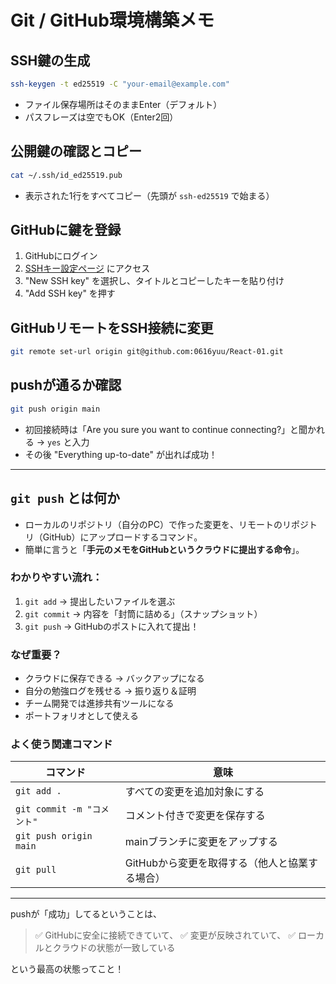 # Git / GitHub環境構築メモ

## SSH鍵の生成
```bash
ssh-keygen -t ed25519 -C "your-email@example.com"
```
- ファイル保存場所はそのままEnter（デフォルト）
- パスフレーズは空でもOK（Enter2回）

## 公開鍵の確認とコピー
```bash
cat ~/.ssh/id_ed25519.pub
```
- 表示された1行をすべてコピー（先頭が `ssh-ed25519` で始まる）

## GitHubに鍵を登録
1. GitHubにログイン
2. [SSHキー設定ページ](https://github.com/settings/keys) にアクセス
3. "New SSH key" を選択し、タイトルとコピーしたキーを貼り付け
4. "Add SSH key" を押す

## GitHubリモートをSSH接続に変更
```bash
git remote set-url origin git@github.com:0616yuu/React-01.git
```

## pushが通るか確認
```bash
git push origin main
```
- 初回接続時は「Are you sure you want to continue connecting?」と聞かれる → `yes` と入力
- その後 "Everything up-to-date" が出れば成功！

---

## `git push` とは何か

- ローカルのリポジトリ（自分のPC）で作った変更を、リモートのリポジトリ（GitHub）にアップロードするコマンド。
- 簡単に言うと「**手元のメモをGitHubというクラウドに提出する命令**」。

### わかりやすい流れ：

1. `git add` → 提出したいファイルを選ぶ
2. `git commit` → 内容を「封筒に詰める」（スナップショット）
3. `git push` → GitHubのポストに入れて提出！

### なぜ重要？
- クラウドに保存できる → バックアップになる
- 自分の勉強ログを残せる → 振り返り＆証明
- チーム開発では進捗共有ツールになる
- ポートフォリオとして使える

### よく使う関連コマンド
| コマンド | 意味 |
|----------|------|
| `git add .` | すべての変更を追加対象にする |
| `git commit -m "コメント"` | コメント付きで変更を保存する |
| `git push origin main` | mainブランチに変更をアップする |
| `git pull` | GitHubから変更を取得する（他人と協業する場合） |

---

pushが「成功」してるということは、

> ✅ GitHubに安全に接続できていて、
> ✅ 変更が反映されていて、
> ✅ ローカルとクラウドの状態が一致している

という最高の状態ってこと！

